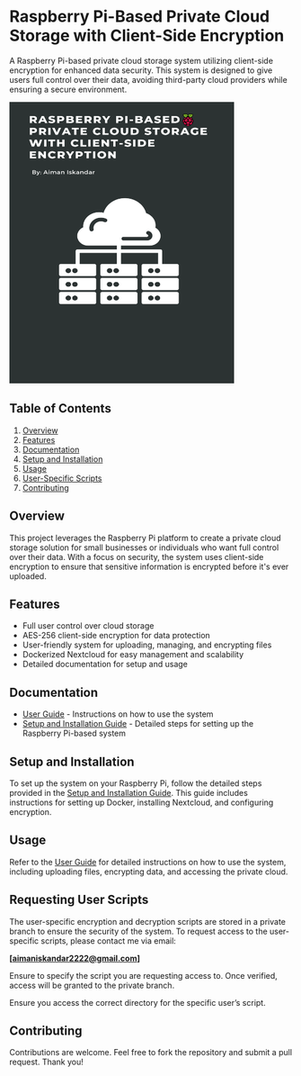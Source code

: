 # Raspberry Pi-Based Private Cloud Storage with Client-Side Encryption

A Raspberry Pi-based private cloud storage system utilizing client-side encryption for enhanced data security. This system is designed to give users full control over their data, avoiding third-party cloud providers while ensuring a secure environment.

<img src="./GITHUB%20project%20poster.png" alt="Project Logo" width="400" height="500">

## Table of Contents
1. [Overview](#overview)
2. [Features](#features)
3. [Documentation](#documentation)
4. [Setup and Installation](#setup-and-installation)
5. [Usage](#usage)
6. [User-Specific Scripts](#user-specific-scripts)
7. [Contributing](#contributing)

## Overview
This project leverages the Raspberry Pi platform to create a private cloud storage solution for small businesses or individuals who want full control over their data. With a focus on security, the system uses client-side encryption to ensure that sensitive information is encrypted before it's ever uploaded.

## Features
- Full user control over cloud storage
- AES-256 client-side encryption for data protection
- User-friendly system for uploading, managing, and encrypting files
- Dockerized Nextcloud for easy management and scalability
- Detailed documentation for setup and usage

## Documentation
- [User Guide](./docs/User%20Guide.pdf) - Instructions on how to use the system
- [Setup and Installation Guide](./docs/Setup%20and%20Installation%20Guide.pdf) - Detailed steps for setting up the Raspberry Pi-based system

## Setup and Installation
To set up the system on your Raspberry Pi, follow the detailed steps provided in the [Setup and Installation Guide](./docs/Setup%20and%20Installation%20Guide.pdf). This guide includes instructions for setting up Docker, installing Nextcloud, and configuring encryption.

## Usage
Refer to the [User Guide](./docs/User%20Guide.pdf) for detailed instructions on how to use the system, including uploading files, encrypting data, and accessing the private cloud.

## Requesting User Scripts

The user-specific encryption and decryption scripts are stored in a private branch to ensure the security of the system. To request access to the user-specific scripts, please contact me via email:

**[aimaniskandar2222@gmail.com]**

Ensure to specify the script you are requesting access to. Once verified, access will be granted to the private branch.

Ensure you access the correct directory for the specific user’s script.

## Contributing
Contributions are welcome. Feel free to fork the repository and submit a pull request. Thank you!
